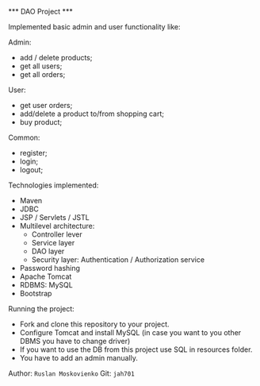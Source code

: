 *** DAO Project ***

Implemented basic admin and user functionality like:

Admin:
- add / delete products;
- get all users;
- get all orders;

User:
- get user orders;
- add/delete a product to/from shopping cart;
- buy product;

Common: 
- register;
- login;
- logout;

Technologies implemented:
- Maven
- JDBC
- JSP / Servlets / JSTL
- Multilevel architecture:
  * Controller lever
  * Service layer
  * DAO layer
  * Security layer: Authentication / Authorization service
- Password hashing
- Apache Tomcat
- RDBMS: MySQL
- Bootstrap

Running the project:
- Fork and clone this repository to your project. 
- Configure Tomcat and install MySQL (in case you want to you other DBMS you have to change driver)
- If you want to use the DB from this project use SQL in resources folder.
- You have to add an admin manually.

Author: ```Ruslan Moskovienko```
Git: ```jah701```
